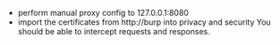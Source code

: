 - perform manual proxy config to 127.0.0.1:8080
- import the certificates from http://burp  into privacy and security
You should be able to intercept requests and responses.